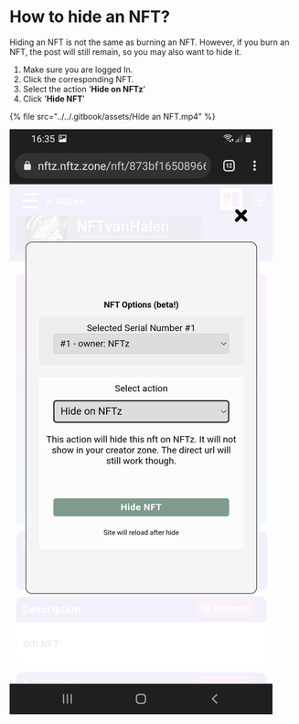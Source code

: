 # How to hide an NFT?

Hiding an NFT is not the same as burning an NFT.  However, if you burn an NFT, the post will still remain, so you may also want to hide it.

1. Make sure you are logged In.
2. Click the corresponding NFT.&#x20;
3. Select the action '**Hide on NFTz**'
4. Click '**Hide NFT**'&#x20;

{% file src="../../.gitbook/assets/Hide an NFT.mp4" %}

![](../../.gitbook/assets/Hide.jpg)
